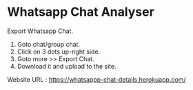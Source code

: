 # Whatsapp Chat Analyser

Export Whatsapp Chat.

1. Goto chat/group chat.
2. Click on 3 dots up-right side.
3. Goto more >> Export Chat.
4. Download it and upload to the site.

Website URL : https://whatsappp-chat-details.herokuapp.com/
